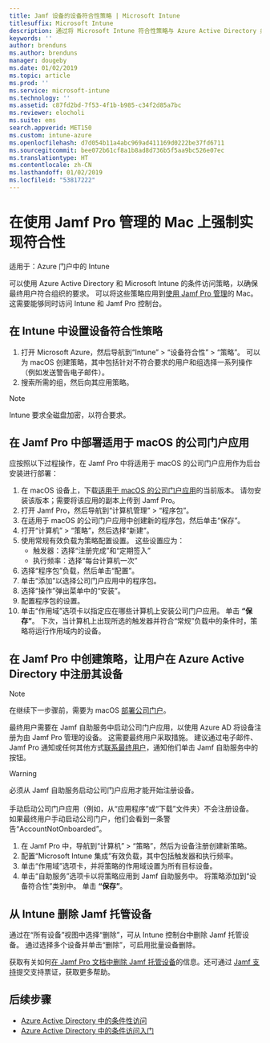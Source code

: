 ```yaml
---
title: Jamf 设备的设备符合性策略 | Microsoft Intune
titlesuffix: Microsoft Intune
description: 通过将 Microsoft Intune 符合性策略与 Azure Active Directory 条件访问相结合，可确保由 Jamf 管理的设备的安全。
keywords: ''
author: brenduns
ms.author: brenduns
manager: dougeby
ms.date: 01/02/2019
ms.topic: article
ms.prod: ''
ms.service: microsoft-intune
ms.technology: ''
ms.assetid: c87fd2bd-7f53-4f1b-b985-c34f2d85a7bc
ms.reviewer: elocholi
ms.suite: ems
search.appverid: MET150
ms.custom: intune-azure
ms.openlocfilehash: d7d054b11a4abc969ad411169d0222be37fd6711
ms.sourcegitcommit: bee072b61cf8a1b8ad8d736b5f5aa9bc526e07ec
ms.translationtype: HT
ms.contentlocale: zh-CN
ms.lasthandoff: 01/02/2019
ms.locfileid: "53817222"
---
```

# <a name="enforce-compliance-on-macs-managed-with-jamf-pro"></a>在使用 Jamf Pro 管理的 Mac 上强制实现符合性

适用于：Azure 门户中的 Intune

可以使用 Azure Active Directory 和 Microsoft Intune 的条件访问策略，以确保最终用户符合组织的要求。 可以将这些策略应用到[使用 Jamf Pro 管理](conditional-access-integrate-jamf.md)的 Mac。 这需要能够同时访问 Intune 和 Jamf Pro 控制台。

## <a name="set-up-device-compliance-policies-in-intune"></a>在 Intune 中设置设备符合性策略

1. 打开 Microsoft Azure，然后导航到“Intune” > “设备符合性” > “策略”。 可以为 macOS 创建策略，其中包括针对不符合要求的用户和组选择一系列操作（例如发送警告电子邮件）。
2. 搜索所需的组，然后向其应用策略。

> [!Note]
> Intune 要求全磁盘加密，以符合要求。

## <a name="deploy-the-company-portal-app-for-macos-in-jamf-pro"></a>在 Jamf Pro 中部署适用于 macOS 的公司门户应用

应按照以下过程操作，在 Jamf Pro 中将适用于 macOS 的公司门户应用作为后台安装进行部署：

1. 在 macOS 设备上，下载[适用于 macOS 的公司门户应用](https://go.microsoft.com/fwlink/?linkid=862280)的当前版本。 请勿安装该版本；需要将该应用的副本上传到 Jamf Pro。
2. 打开 Jamf Pro，然后导航到“计算机管理” > “程序包”。
3. 在适用于 macOS 的公司门户应用中创建新的程序包，然后单击“保存”。
4. 打开“计算机” > “策略”，然后选择“新建”。
5. 使用常规有效负载为策略配置设置。 这些设置应为：
   - 触发器：选择“注册完成”和“定期签入”
   - 执行频率：选择“每台计算机一次”
6. 选择“程序包”负载，然后单击“配置”。
7. 单击“添加”以选择公司门户应用中的程序包。
8. 选择“操作”弹出菜单中的“安装”。
9. 配置程序包的设置。
10. 单击“作用域”选项卡以指定应在哪些计算机上安装公司门户应用。 单击 **“保存”**。 下次，当计算机上出现所选的触发器并符合“常规”负载中的条件时，策略将运行作用域内的设备。

## <a name="create-a-policy-in-jamf-pro-to-have-users-register-their-devices-with-azure-active-directory"></a>在 Jamf Pro 中创建策略，让用户在 Azure Active Directory 中注册其设备

> [!NOTE]
> 在继续下一步骤前，需要为 macOS [部署公司门户](conditional-access-assign-jamf.md#deploy-the-company-portal-app-for-macos-in-jamf-pro)。  

最终用户需要在 Jamf 自助服务中启动公司门户应用，以使用 Azure AD 将设备注册为由 Jamf Pro 管理的设备。 这需要最终用户采取措施。 建议通过电子邮件、Jamf Pro 通知或任何其他方式[联系最终用户](end-user-educate.md)，通知他们单击 Jamf 自助服务中的按钮。

> [!WARNING]
> 必须从 Jamf 自助服务启动公司门户应用才能开始注册设备。 <br><br>手动启动公司门户应用（例如，从“应用程序”或“下载”文件夹）不会注册设备。 如果最终用户手动启动公司门户，他们会看到一条警告“AccountNotOnboarded”。

1. 在 Jamf Pro 中，导航到“计算机” > “策略”，然后为设备注册创建新策略。
2. 配置“Microsoft Intune 集成”有效负载，其中包括触发器和执行频率。
3. 单击“作用域”选项卡，并将策略的作用域设置为所有目标设备。
4. 单击“自助服务”选项卡以将策略应用到 Jamf 自助服务中。 将策略添加到“设备符合性”类别中。 单击 **“保存”**。

## <a name="removing-a-jamf-managed-device-from-intune"></a>从 Intune 删除 Jamf 托管设备

通过在“所有设备”视图中选择“删除”，可从 Intune 控制台中删除 Jamf 托管设备。 通过选择多个设备并单击“删除”，可启用批量设备删除。

获取有关如何[在 Jamf Pro 文档中删除 Jamf 托管设备](https://www.jamf.com/jamf-nation/articles/80/unmanaging-computers-while-preserving-their-inventory-information)的信息。还可通过 [Jamf 支持](https://www.jamf.com/support/)提交支持票证，获取更多帮助。 

## <a name="next-steps"></a>后续步骤

- [Azure Active Directory 中的条件性访问](https://docs.microsoft.com/azure/active-directory/active-directory-conditional-access-azure-portal)
- [Azure Active Directory 中的条件访问入门](https://docs.microsoft.com/azure/active-directory/active-directory-conditional-access-azure-portal-get-started)
